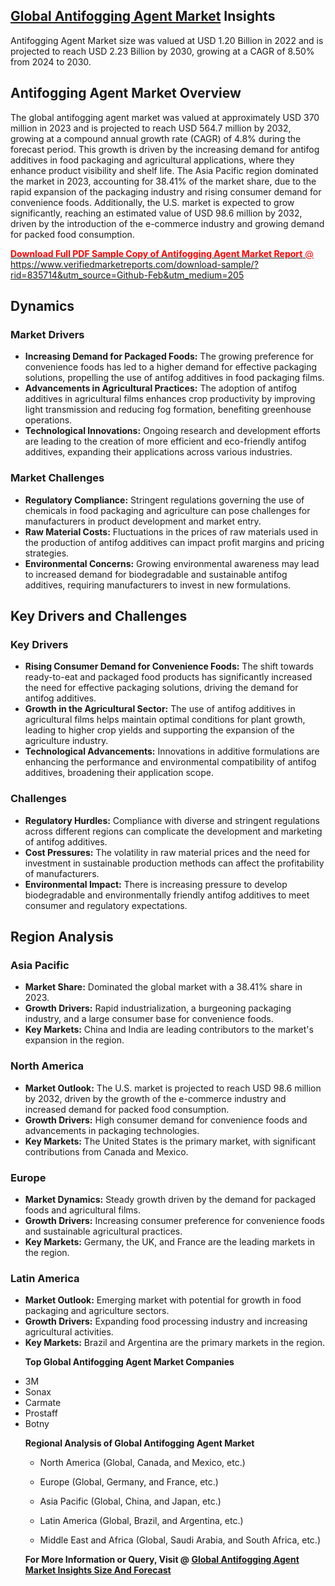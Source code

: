<h2><a href="https://www.verifiedmarketreports.com/download-sample/?rid=835714&amp;utm_source=Github&amp;utm_medium=205" target="_blank">Global Antifogging Agent Market</a> Insights</h2><p>Antifogging Agent Market size was valued at USD 1.20 Billion in 2022 and is projected to reach USD 2.23 Billion by 2030, growing at a CAGR of 8.50% from 2024 to 2030.</p><p> <h2>Antifogging Agent Market Overview</h2> <p>The global antifogging agent market was valued at approximately USD 370 million in 2023 and is projected to reach USD 564.7 million by 2032, growing at a compound annual growth rate (CAGR) of 4.8% during the forecast period. This growth is driven by the increasing demand for antifog additives in food packaging and agricultural applications, where they enhance product visibility and shelf life. The Asia Pacific region dominated the market in 2023, accounting for 38.41% of the market share, due to the rapid expansion of the packaging industry and rising consumer demand for convenience foods. Additionally, the U.S. market is expected to grow significantly, reaching an estimated value of USD 98.6 million by 2032, driven by the introduction of the e-commerce industry and growing demand for packed food consumption. </p> <p><a href="#"><p><span class=""><span style="color: #ff0000;"><strong>Download Full PDF Sample Copy of Antifogging Agent Market Report</strong> @ </span><a href="https://www.verifiedmarketreports.com/download-sample/?rid=835714&amp;utm_source=Github-Feb&amp;utm_medium=205" target="_blank">https://www.verifiedmarketreports.com/download-sample/?rid=835714&amp;utm_source=Github-Feb&amp;utm_medium=205</a></span></p></a></p> <h2>Dynamics</h2> <h3>Market Drivers</h3> <ul> <li><strong>Increasing Demand for Packaged Foods:</strong> The growing preference for convenience foods has led to a higher demand for effective packaging solutions, propelling the use of antifog additives in food packaging films. </li> <li><strong>Advancements in Agricultural Practices:</strong> The adoption of antifog additives in agricultural films enhances crop productivity by improving light transmission and reducing fog formation, benefiting greenhouse operations. </li> <li><strong>Technological Innovations:</strong> Ongoing research and development efforts are leading to the creation of more efficient and eco-friendly antifog additives, expanding their applications across various industries. </li> </ul> <h3>Market Challenges</h3> <ul> <li><strong>Regulatory Compliance:</strong> Stringent regulations governing the use of chemicals in food packaging and agriculture can pose challenges for manufacturers in product development and market entry. </li> <li><strong>Raw Material Costs:</strong> Fluctuations in the prices of raw materials used in the production of antifog additives can impact profit margins and pricing strategies. </li> <li><strong>Environmental Concerns:</strong> Growing environmental awareness may lead to increased demand for biodegradable and sustainable antifog additives, requiring manufacturers to invest in new formulations. </li> </ul> <h2>Key Drivers and Challenges</h2> <h3>Key Drivers</h3> <ul> <li><strong>Rising Consumer Demand for Convenience Foods:</strong> The shift towards ready-to-eat and packaged food products has significantly increased the need for effective packaging solutions, driving the demand for antifog additives. </li> <li><strong>Growth in the Agricultural Sector:</strong> The use of antifog additives in agricultural films helps maintain optimal conditions for plant growth, leading to higher crop yields and supporting the expansion of the agriculture industry. </li> <li><strong>Technological Advancements:</strong> Innovations in additive formulations are enhancing the performance and environmental compatibility of antifog additives, broadening their application scope. </li> </ul> <h3>Challenges</h3> <ul> <li><strong>Regulatory Hurdles:</strong> Compliance with diverse and stringent regulations across different regions can complicate the development and marketing of antifog additives. </li> <li><strong>Cost Pressures:</strong> The volatility in raw material prices and the need for investment in sustainable production methods can affect the profitability of manufacturers. </li> <li><strong>Environmental Impact:</strong> There is increasing pressure to develop biodegradable and environmentally friendly antifog additives to meet consumer and regulatory expectations. </li> </ul> <h2>Region Analysis</h2> <h3>Asia Pacific</h3> <ul> <li><strong>Market Share:</strong> Dominated the global market with a 38.41% share in 2023. </li> <li><strong>Growth Drivers:</strong> Rapid industrialization, a burgeoning packaging industry, and a large consumer base for convenience foods. </li> <li><strong>Key Markets:</strong> China and India are leading contributors to the market's expansion in the region. </li> </ul> <h3>North America</h3> <ul> <li><strong>Market Outlook:</strong> The U.S. market is projected to reach USD 98.6 million by 2032, driven by the growth of the e-commerce industry and increased demand for packed food consumption. </li> <li><strong>Growth Drivers:</strong> High consumer demand for convenience foods and advancements in packaging technologies. </li> <li><strong>Key Markets:</strong> The United States is the primary market, with significant contributions from Canada and Mexico. </li> </ul> <h3>Europe</h3> <ul> <li><strong>Market Dynamics:</strong> Steady growth driven by the demand for packaged foods and agricultural films. </li> <li><strong>Growth Drivers:</strong> Increasing consumer preference for convenience foods and sustainable agricultural practices. </li> <li><strong>Key Markets:</strong> Germany, the UK, and France are the leading markets in the region. </li> </ul> <h3>Latin America</h3> <ul> <li><strong>Market Outlook:</strong> Emerging market with potential for growth in food packaging and agriculture sectors. </li> <li><strong>Growth Drivers:</strong> Expanding food processing industry and increasing agricultural activities. </li> <li><strong>Key Markets:</strong> Brazil and Argentina are the primary markets in the region.</p><p><strong>Top Global Antifogging Agent Market Companies</strong></p><div data-test-id=""><p><li>3M</li><li> Sonax</li><li> Carmate</li><li> Prostaff</li><li> Botny</li></p><div><strong>Regional Analysis of&nbsp;Global Antifogging Agent Market</strong></div><ul><li dir="ltr"><p dir="ltr">North America&nbsp;(Global, Canada, and Mexico, etc.)</p></li><li dir="ltr"><p dir="ltr">Europe (Global, Germany, and France, etc.)</p></li><li dir="ltr"><p dir="ltr">Asia Pacific&nbsp;(Global, China, and Japan, etc.)</p></li><li dir="ltr"><p dir="ltr">Latin America&nbsp;(Global, Brazil, and Argentina, etc.)</p></li><li dir="ltr">Middle East and Africa&nbsp;(Global, Saudi Arabia, and South Africa, etc.)</li></ul><p><strong>For More Information or Query, Visit @&nbsp;</strong><strong><a href="https://www.verifiedmarketreports.com/product/antifogging-agent-market/?utm_source=Github&amp;utm_medium=205" target="_blank">Global Antifogging Agent Market Insights Size And Forecast</a></strong></p></div>
